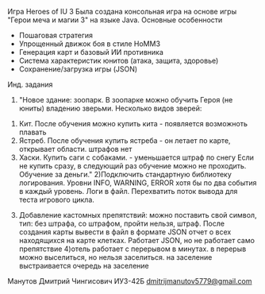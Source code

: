 Игра Heroes of IU 3
Была создана консольная игра на основе игры "Герои меча и магии 3" на языке Java. 
Основные особенности

- Пошаговая стратегия
- Упрощенный движок боя в стиле HoMM3
- Генерация карт и базовый ИИ противника
- Система характеристик юнитов (атака, защита, здоровье)
- Сохранение/загрузка игры (JSON)

Инд. задания
1) "Новое здание: зоопарк. В зоопарке можно обучить Героя (не юниты) владению зверьми.
Несколько видов зверей:
1. Кит. После обучения можно купить кита - появляется возможноть плавать
2. Ястреб. После обучения купить ястреба - он летает по карте, открывает области. штрафов нет
3. Хаски. Купить саги с собаками. - уменьшается штраф по снегу
Если не купить сразу, в следующий раз обучение можно не проходить. Обучение за деньги."
2)Подключить стандартную библиотеку логирования. Уровни INFO, WARNING, ERROR хотя бы по два события в каждый уровень. Логи в файл. Перехватить поток вывода для теста игрового цикла.
3) Добавление кастомных препятствий: можно поставить свой символ, тип: без штрафа, со штрафом, пройти нельзя, штраф. После создания карты вывести в файл в формате JSON отчет о всех находящихся на карте клетках. Работает JSON, но не работает само препятствие
4)отель работает с перерывом в минутах. в перерыв можно выселиться, но нельзя заселиться. на заселение выстраивается очередь на заселение

Манутов Дмитрий Чингисович
ИУ3-42Б
dmitrijmanutov5779@gmail.com

